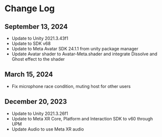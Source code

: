 # Change Log

## September 13, 2024
* Update to Unity 2021.3.43f1
* Update to SDK v68
* Update to Meta Avatar SDK 24.1.1 from unity package manager
* Update Avatar shader to Avatar-Meta.shader and integrate Dissolve and Ghost effect to the shader

## March 15, 2024
* Fix microphone race condition, muting host for other users

## December 20, 2023
* Update to Unity 2021.3.26f1
* Update to Meta XR Core, Platform and Interaction SDK to v60 through UPM
* Update Audio to use Meta XR audio
